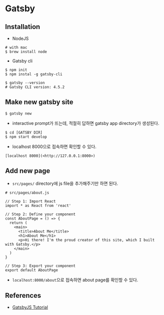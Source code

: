 # Gatsby

## Installation

- NodeJS

```
# with mac
$ brew install node
```

- Gatsby cli

```
$ npm init
$ npm instal -g gatsby-cli

$ gatsby --version
# Gatsby CLI version: 4.5.2
```

## Make new gatsby site

```
$ gatsby new
```

- interactive prompt가 뜨는데, 적절히 답하면 gatsby app directory가 생성된다.

```
$ cd [GATSBY DIR]
$ npm start develop
```

- localhost 8000으로 접속하면 확인할 수 있다.

```
[localhost 8000](<http://127.0.0.1:8000>)
```

## Add new page

- `src/pages/` directory에 js file을 추가해주기만 하면 된다.

```
# src/pages/about.js

// Step 1: Import React
import * as React from 'react'

// Step 2: Define your component
const AboutPage = () => {
  return (
    <main>
      <title>About Me</title>
      <h1>About Me</h1>
      <p>Hi there! I'm the proud creator of this site, which I built with Gatsby.</p>
    </main>
  )
}

// Step 3: Export your component
export default AboutPage
```

- `localhost:8000/about`으로 접속하면 about page를 확인할 수 있다.

## References

- [GatsbyJS Tutorial](<https://www.gatsbyjs.com/docs/tutorial/part-0/>)
